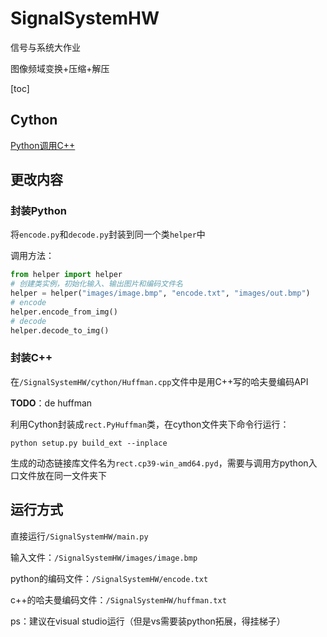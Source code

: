 # SignalSystemHW
信号与系统大作业

图像频域变换+压缩+解压

[toc]

## Cython

[Python调用C++](https://zhuanlan.zhihu.com/p/74219095)



## 更改内容

### 封装Python

将`encode.py`和`decode.py`封装到同一个类`helper`中

调用方法：

```python
from helper import helper
# 创建类实例，初始化输入、输出图片和编码文件名
helper = helper("images/image.bmp", "encode.txt", "images/out.bmp")
# encode
helper.encode_from_img()
# decode
helper.decode_to_img()
```

### 封装C++

在`/SignalSystemHW/cython/Huffman.cpp`文件中是用C++写的哈夫曼编码API

**TODO**：de huffman

利用Cython封装成`rect.PyHuffman`类，在cython文件夹下命令行运行：

```
python setup.py build_ext --inplace
```

生成的动态链接库文件名为`rect.cp39-win_amd64.pyd`，需要与调用方python入口文件放在同一文件夹下



## 运行方式

直接运行`/SignalSystemHW/main.py`

输入文件：`/SignalSystemHW/images/image.bmp`

python的编码文件：`/SignalSystemHW/encode.txt`

c++的哈夫曼编码文件：`/SignalSystemHW/huffman.txt`

ps：建议在visual studio运行（但是vs需要装python拓展，得挂梯子）

